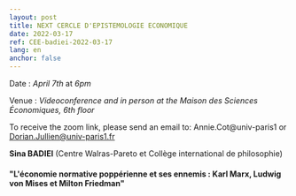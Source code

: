 ```yaml
---
layout: post
title: NEXT CERCLE D'EPISTEMOLOGIE ECONOMIQUE
date: 2022-03-17
ref: CEE-badiei-2022-03-17
lang: en
anchor: false
---
```


<i class="fas fa-table"></i> Date : _April 7th_ at _6pm_

<i class="fas fa-map-marked"></i> Venue : _Videoconference and in person at the Maison des Sciences Économiques, 6th floor_

<i class="fas fa-video"></i> To receive the zoom link, please send an email to: Annie.Cot@univ-paris1 or Dorian.Jullien@univ-paris1.fr

**Sina BADIEI** (Centre Walras-Pareto et Collège international de philosophie)

#### "L'économie normative poppérienne et ses ennemis : Karl Marx, Ludwig von Mises et Milton Friedman"
